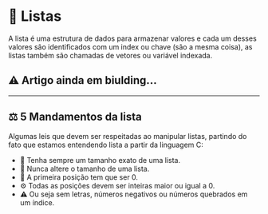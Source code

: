 # 🌌 Listas
A lista é uma estrutura de dados para armazenar valores e cada um desses valores são identificados com um index ou chave (são a mesma coisa), as listas também são chamadas de vetores ou variável indexada.

## ⚠ Artigo ainda em biulding...
---
## ⚖ 5 Mandamentos da lista
Algumas leis que devem ser respeitadas ao manipular listas, partindo do fato que estamos entendendo lista a partir da linguagem C:
  - 🎯 Tenha sempre um tamanho exato de uma lista.
  - 🏹 Nunca altere o tamanho de uma lista.
  - 🥇 A primeira posição tem que ser 0.
  - ⚙ Todas as posições devem ser inteiras maior ou igual a 0.
  - ⚠ Ou seja sem letras, números negativos ou números quebrados em um índice.

